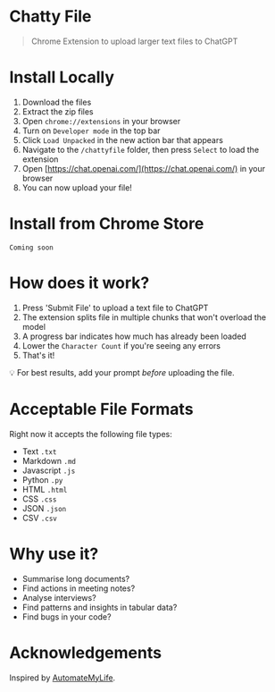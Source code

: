 # Chatty File

> Chrome Extension to upload larger text files to ChatGPT

# Install Locally

1. Download the files
2. Extract the zip files
3. Open `chrome://extensions` in your browser
4. Turn on `Developer mode` in the top bar
5. Click `Load Unpacked` in the new action bar that appears
6. Navigate to the `/chattyfile` folder, then press `Select` to load the extension
7. Open [https://chat.openai.com/](https://chat.openai.com/) in your browser
8. You can now upload your file!

# Install from Chrome Store

```Coming soon```

# How does it work?

1. Press 'Submit File' to upload a text file to ChatGPT
2. The extension splits file in multiple chunks that won't overload the model
3. A progress bar indicates how much has already been loaded
4. Lower the `Character Count` if you're seeing any errors
5. That's it!

💡 For best results, add your prompt *before* uploading the file.

# Acceptable File Formats

Right now it accepts the following file types:

* Text `.txt`
* Markdown `.md`
* Javascript `.js`
* Python `.py`
* HTML `.html`
* CSS `.css`
* JSON `.json`
* CSV `.csv`

# Why use it?

* Summarise long documents?
* Find actions in meeting notes?
* Analyse interviews?
* Find patterns and insights in tabular data?
* Find bugs in your code?

# Acknowledgements

Inspired by [AutomateMyLife](https://www.youtube.com/@automatemylife00/).